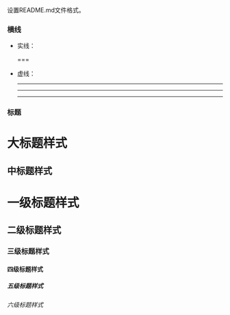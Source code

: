 设置README.md文件格式。

### 横线
* 实线：
  
  ===
* 虚线：
  
  ----
  ****
  _____
### 标题
 大标题样式
 ==
 中标题样式
 ---
 # 一级标题样式
 ## 二级标题样式
 ### 三级标题样式
 #### 四级标题样式
 ##### 五级标题样式
 ###### 六级标题样式
